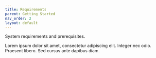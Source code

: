 ```yaml
---
title: Requirements
parent: Getting Started
nav_order: 2
layout: default
---
```


System requirements and prerequisites.

Lorem ipsum dolor sit amet, consectetur adipiscing elit. Integer nec odio. Praesent libero. Sed cursus ante dapibus diam.


